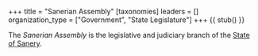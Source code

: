 +++
title = "Sanerian Assembly"
[taxonomies]
leaders = []
organization_type = ["Government", "State Legislature"]
+++
{{ stub() }}

The *Sanerian Assembly* is the legislative and judiciary branch of the [State of Sanery](@/locations/sanery.md).
